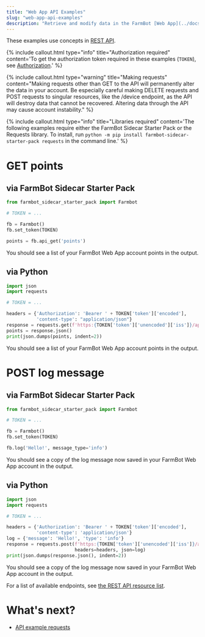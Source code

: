 ```yaml
---
title: "Web App API Examples"
slug: "web-app-api-examples"
description: "Retrieve and modify data in the FarmBot [Web App](../docs/web-app.md) using Python"
---
```


These examples use concepts in [REST API](../docs/web-app/rest-api.md).

{%
include callout.html
type="info"
title="Authorization required"
content='To get the authorization token required in these examples (`TOKEN`), see [Authorization](authorization.md).'
%}

{%
include callout.html
type="warning"
title="Making requests"
content="Making requests other than GET to the API will permanently alter the data in your account. Be especially careful making DELETE requests and POST requests to singular resources, like the /device endpoint, as the API will destroy data that cannot be recovered. Altering data through the API may cause account instability."
%}

{%
include callout.html
type="info"
title="Libraries required"
content='The following examples require either the FarmBot Sidecar Starter Pack or the Requests library. To install, run `python -m pip install farmbot-sidecar-starter-pack requests` in the command line.'
%}

# GET points

## via FarmBot Sidecar Starter Pack
```python
from farmbot_sidecar_starter_pack import Farmbot

# TOKEN = ...

fb = Farmbot()
fb.set_token(TOKEN)

points = fb.api_get('points')
```
You should see a list of your FarmBot Web App account points in the output.

## via Python

```python
import json
import requests

# TOKEN = ...

headers = {'Authorization': 'Bearer ' + TOKEN['token']['encoded'],
           'content-type': "application/json"}
response = requests.get(f'https:{TOKEN['token']['unencoded']['iss']}/api/points', headers=headers)
points = response.json()
print(json.dumps(points, indent=2))
```
You should see a list of your FarmBot Web App account points in the output.

# POST log message

## via FarmBot Sidecar Starter Pack
```python
from farmbot_sidecar_starter_pack import Farmbot

# TOKEN = ...

fb = Farmbot()
fb.set_token(TOKEN)

fb.log('Hello!', message_type='info')
```
You should see a copy of the log message now saved in your FarmBot Web App account in the output.

## via Python

```python
import json
import requests

# TOKEN = ...

headers = {'Authorization': 'Bearer ' + TOKEN['token']['encoded'],
           'content-type': 'application/json'}
log = {'message': 'Hello!', 'type': 'info'}
response = requests.post(f'https:{TOKEN['token']['unencoded']['iss']}/api/logs',
                         headers=headers, json=log)
print(json.dumps(response.json(), indent=2))
```
You should see a copy of the log message now saved in your FarmBot Web App account in the output.

For a list of available endpoints, see [the REST API resource list](../docs/web-app/rest-api.md#resources).

# What's next?

 * [API example requests](../docs/web-app/api-docs.md)
